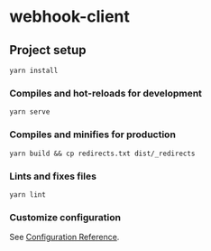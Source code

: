 # webhook-client

## Project setup
```
yarn install
```

### Compiles and hot-reloads for development
```
yarn serve
```

### Compiles and minifies for production
```
yarn build && cp redirects.txt dist/_redirects
```

### Lints and fixes files
```
yarn lint
```

### Customize configuration
See [Configuration Reference](https://cli.vuejs.org/config/).
